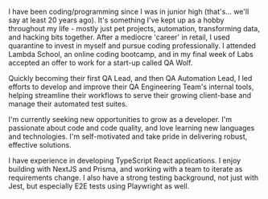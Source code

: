 I have been coding/programming since I was in junior high (that's... we'll say at least 20 years ago). It's something I've kept up as a hobby throughout my life - mostly just pet projects, automation, transforming data, and hacking bits together. After a mediocre 'career' in retail, I used quarantine to invest in myself and pursue coding professionally. I attended Lambda School, an online coding bootcamp, and in my final week of Labs accepted an offer to work for a start-up called QA Wolf.

Quickly becoming their first QA Lead, and then QA Automation Lead, I led efforts to develop and improve their QA Engineering Team's internal tools, helping streamline their workflows to serve their growing client-base and manage their automated test suites.

I'm currently seeking new opportunities to grow as a developer. I'm passionate about code and code quality, and love learning new languages and technologies. I'm self-motivated and take pride in delivering robust, effective solutions.

I have experience in developing TypeScript React applications. I enjoy building with NextJS and Prisma, and working with a team to iterate as requirements change. I also have a strong testing background, not just with Jest, but especially E2E tests using Playwright as well.
